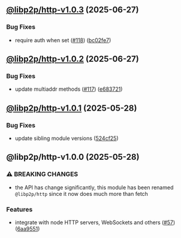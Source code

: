 ## [@libp2p/http-v1.0.3](https://github.com/libp2p/js-libp2p-http/compare/@libp2p/http-1.0.2...@libp2p/http-1.0.3) (2025-06-27)

### Bug Fixes

* require auth when set ([#118](https://github.com/libp2p/js-libp2p-http/issues/118)) ([bc02fe7](https://github.com/libp2p/js-libp2p-http/commit/bc02fe7b07208dfcb575eb439775f25b98331c36))

## [@libp2p/http-v1.0.2](https://github.com/libp2p/js-libp2p-http/compare/@libp2p/http-1.0.1...@libp2p/http-1.0.2) (2025-06-27)

### Bug Fixes

* update multiaddr methods ([#117](https://github.com/libp2p/js-libp2p-http/issues/117)) ([e683721](https://github.com/libp2p/js-libp2p-http/commit/e683721c2025fe04bd1145fd60082b5575c4c9ac))

## [@libp2p/http-v1.0.1](https://github.com/libp2p/js-libp2p-http/compare/@libp2p/http-1.0.0...@libp2p/http-1.0.1) (2025-05-28)

### Bug Fixes

* update sibling module versions ([524cf25](https://github.com/libp2p/js-libp2p-http/commit/524cf25745dcb5842949549c1020cdc057775187))

## @libp2p/http-v1.0.0 (2025-05-28)

### ⚠ BREAKING CHANGES

* the API has change significantly, this module has been renamed `@libp2p/http` since it now does much more than fetch

### Features

* integrate with node HTTP servers, WebSockets and others ([#57](https://github.com/libp2p/js-libp2p-http/issues/57)) ([6aa9551](https://github.com/libp2p/js-libp2p-http/commit/6aa95511b9bfcd920344a31bdd88571756c09b7e))
